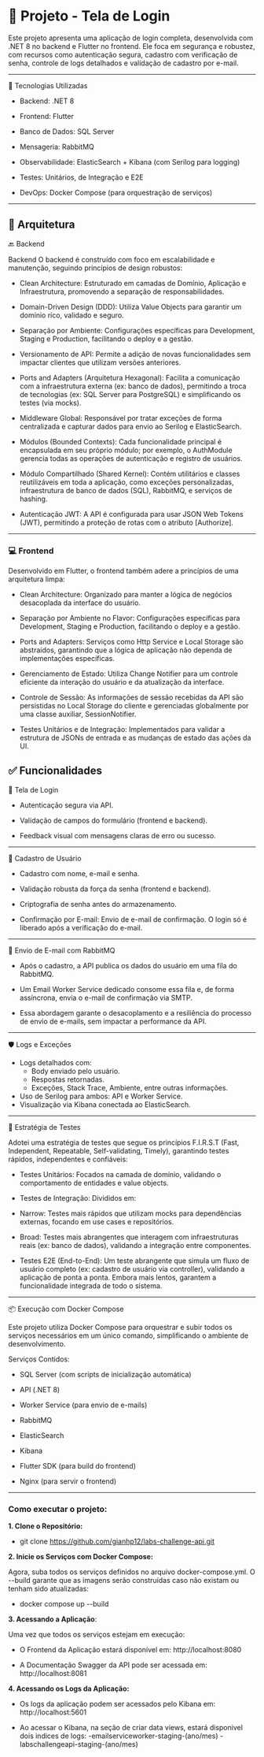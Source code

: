 # 🔐 Projeto - Tela de Login

Este projeto apresenta uma aplicação de login completa, desenvolvida com .NET 8 no backend e Flutter no frontend. Ele foca em segurança e robustez, com recursos como autenticação segura, cadastro com verificação de senha, controle de logs detalhados e validação de cadastro por e-mail.

---

🚀 Tecnologias Utilizadas
- Backend: .NET 8

- Frontend: Flutter

- Banco de Dados: SQL Server

- Mensageria: RabbitMQ

- Observabilidade: ElasticSearch + Kibana (com Serilog para logging)

- Testes: Unitários, de Integração e E2E

- DevOps: Docker Compose (para orquestração de serviços)

---

## 🧩 Arquitetura

🔙 Backend

 Backend
O backend é construído com foco em escalabilidade e manutenção, seguindo princípios de design robustos:

- Clean Architecture: Estruturado em camadas de Domínio, Aplicação e Infraestrutura, promovendo a separação de responsabilidades.

- Domain-Driven Design (DDD): Utiliza Value Objects para garantir um domínio rico, validado e seguro.

- Separação por Ambiente: Configurações específicas para Development, Staging e Production, facilitando o deploy e a gestão.

- Versionamento de API: Permite a adição de novas funcionalidades sem impactar clientes que utilizam versões anteriores.

- Ports and Adapters (Arquitetura Hexagonal): Facilita a comunicação com a infraestrutura externa (ex: banco de dados), permitindo a troca de tecnologias (ex: SQL Server para PostgreSQL) e simplificando os testes (via mocks).

- Middleware Global: Responsável por tratar exceções de forma centralizada e capturar dados para envio ao Serilog e ElasticSearch.

- Módulos (Bounded Contexts): Cada funcionalidade principal é encapsulada em seu próprio módulo; por exemplo, o AuthModule gerencia todas as operações de autenticação e registro de usuários.

- Módulo Compartilhado (Shared Kernel): Contém utilitários e classes reutilizáveis em toda a aplicação, como exceções personalizadas, infraestrutura de banco de dados (SQL), RabbitMQ, e serviços de hashing.

- Autenticação JWT: A API é configurada para usar JSON Web Tokens (JWT), permitindo a proteção de rotas com o atributo [Authorize].

---

### 💻 Frontend

Desenvolvido em Flutter, o frontend também adere a princípios de uma arquitetura limpa:

- Clean Architecture: Organizado para manter a lógica de negócios desacoplada da interface do usuário.

- Separação por Ambiente no Flavor: Configurações específicas para Development, Staging e Production, facilitando o deploy e a gestão.

- Ports and Adapters: Serviços como Http Service e Local Storage são abstraídos, garantindo que a lógica de aplicação não dependa de implementações específicas.

- Gerenciamento de Estado: Utiliza Change Notifier para um controle eficiente da interação do usuário e da atualização da interface.

- Controle de Sessão: As informações de sessão recebidas da API são persistidas no Local Storage do cliente e gerenciadas globalmente por uma classe auxiliar, SessionNotifier.

- Testes Unitários e de Integração: Implementados para validar a estrutura de JSONs de entrada e as mudanças de estado das ações da UI.


## ✅ Funcionalidades

🔑 Tela de Login

- Autenticação segura via API.

- Validação de campos do formulário (frontend e backend).

- Feedback visual com mensagens claras de erro ou sucesso.

---

 📝 Cadastro de Usuário

- Cadastro com nome, e-mail e senha.

- Validação robusta da força da senha (frontend e backend).

- Criptografia de senha antes do armazenamento.

- Confirmação por E-mail: Envio de e-mail de confirmação. O login só é liberado após a verificação do e-mail.

---

📨 Envio de E-mail com RabbitMQ

- Após o cadastro, a API publica os dados do usuário em uma fila do RabbitMQ.

- Um Email Worker Service dedicado consome essa fila e, de forma assíncrona, envia o e-mail de confirmação via SMTP.

- Essa abordagem garante o desacoplamento e a resiliência do processo de envio de e-mails, sem impactar a performance da API.

---

🛡️ Logs e Exceções

- Logs detalhados com:
  - Body enviado pelo usuário.
  - Respostas retornadas.
  - Exceções, Stack Trace, Ambiente, entre outras informações.
- Uso de Serilog para ambos: API e Worker Service.
- Visualização via Kibana conectada ao ElasticSearch.

---

🧪 Estratégia de Testes

Adotei uma estratégia de testes que segue os princípios F.I.R.S.T (Fast, Independent, Repeatable, Self-validating, Timely), garantindo testes rápidos, independentes e confiáveis:

- Testes Unitários: Focados na camada de domínio, validando o comportamento de entidades e value objects.

- Testes de Integração: Divididos em:

- Narrow: Testes mais rápidos que utilizam mocks para dependências externas, focando em use cases e repositórios.

- Broad: Testes mais abrangentes que interagem com infraestruturas reais (ex: banco de dados), validando a integração entre componentes.

- Testes E2E (End-to-End): Um teste abrangente que simula um fluxo de usuário completo (ex: cadastro de usuário via controller), validando a aplicação de ponta a ponta. Embora mais lentos, garantem a funcionalidade integrada de todo o sistema.

---

📦 Execução com Docker Compose

Este projeto utiliza Docker Compose para orquestrar e subir todos os serviços necessários em um único comando, simplificando o ambiente de desenvolvimento.

Serviços Contidos:
- SQL Server (com scripts de inicialização automática)

- API (.NET 8)

- Worker Service (para envio de e-mails)

- RabbitMQ

- ElasticSearch

- Kibana

- Flutter SDK (para build do frontend)

- Nginx (para servir o frontend)

---

### Como executar o projeto:

**1. Clone o Repositório:**

- git clone https://github.com/gianhp12/labs-challenge-api.git

**2. Inicie os Serviços com Docker Compose:**

 Agora, suba todos os serviços definidos no arquivo docker-compose.yml. O --build garante que as imagens serão construídas caso não existam ou tenham sido atualizadas:

- docker compose up --build

**3. Acessando a Aplicação**:  

 Uma vez que todos os serviços estejam em execução:

- O Frontend da Aplicação estará disponível em: http://localhost:8080

- A Documentação Swagger da API pode ser acessada em: http://localhost:8081

**4. Acessando os Logs da Aplicação:**

- Os logs da aplicação podem ser acessados pelo Kibana em: http://localhost:5601

- Ao acessar o Kibana, na seção de criar data views, estará disponivel dois indices de logs:
  -emailserviceworker-staging-(ano/mes)
  -labschallengeapi-staging-(ano/mes)
